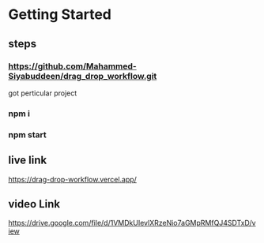 # Getting Started 

## steps

### https://github.com/Mahammed-Siyabuddeen/drag_drop_workflow.git

got perticular project
### npm i 

### npm start 


## live link
https://drag-drop-workflow.vercel.app/

## video Link

https://drive.google.com/file/d/1VMDkUIevlXRzeNio7aGMpRMfQJ4SDTxD/view
